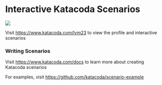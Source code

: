 # Interactive Katacoda Scenarios

[![](http://shields.katacoda.com/katacoda/lvm23/count.svg)](https://www.katacoda.com/lvm23 "Get your profile on Katacoda.com")

Visit https://www.katacoda.com/lvm23 to view the profile and interactive scenarios

### Writing Scenarios
Visit https://www.katacoda.com/docs to learn more about creating Katacoda scenarios

For examples, visit https://github.com/katacoda/scenario-example
